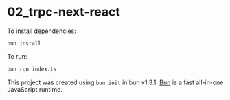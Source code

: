 # 02_trpc-next-react

To install dependencies:

```bash
bun install
```

To run:

```bash
bun run index.ts
```

This project was created using `bun init` in bun v1.3.1. [Bun](https://bun.com) is a fast all-in-one JavaScript runtime.
